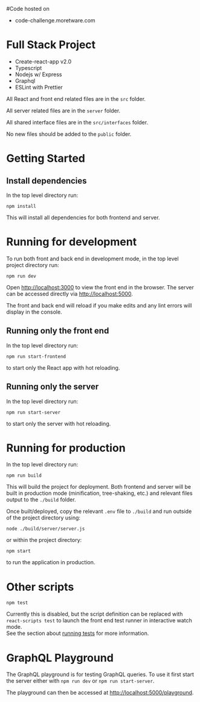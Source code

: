 #Code hosted on

- code-challenge.moretware.com

# Full Stack Project

- Create-react-app v2.0
- Typescript
- Nodejs w/ Express
- Graphql
- ESLint with Prettier

All React and front end related files are in the `src` folder.

All server related files are in the `server` folder.

All shared interface files are in the `src/interfaces` folder.

No new files should be added to the `public` folder.

# Getting Started

## Install dependencies

In the top level directory run:

`npm install`

This will install all dependencies for both frontend and server.

# Running for development

To run both front and back end in development mode, in the top level project directory run:

`npm run dev`

Open [http://localhost:3000](http://localhost:3000) to view the front end in the browser. The server can be accessed directly via [http://localhost:5000](http://localhost:5000).

The front and back end will reload if you make edits and any lint errors will display in the console.

## Running only the front end

In the top level directory run:

`npm run start-frontend`

to start only the React app with hot reloading.

## Running only the server

In the top level directory run:

`npm run start-server`

to start only the server with hot reloading.

# Running for production

In the top level directory run:

`npm run build`

This will build the project for deployment. Both frontend and server will be built in production mode (minification, tree-shaking, etc.) and relevant files output to the `./build` folder.

Once built/deployed, copy the relevant `.env` file to `./build` and run outside of the project directory using:

`node ./build/server/server.js`

or within the project directory:

`npm start`

to run the application in production.

# Other scripts

`npm test`

Currently this is disabled, but the script definition can be replaced with `react-scripts test` to launch the front end test runner in interactive watch mode.<br>
See the section about [running tests](https://facebook.github.io/create-react-app/docs/running-tests) for more information.

# GraphQL Playground

The GraphQL playground is for testing GraphQL queries. To use it first start the server either with `npm run dev` or `npm run start-server`.

The playground can then be accessed at [http://localhost:5000/playground](http://localhost:5000/playground).
